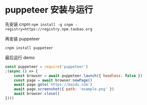 # puppeteer 安装与运行

先安装 cnpm
`npm install -g cnpm -registry=https://registry.npm.taobao.org`

再安装 puppeteer

`cnpm install puppeteer`

最后运行 demo

```js
const puppeteer = require('puppeteer')
;(async () => {
    const browser = await puppeteer.launch({ headless: false })
    const page = await browser.newPage()
    await page.goto('https://baidu.com')
    await page.screenshot({ path: 'example.png' })
    await browser.close()
})()
```
